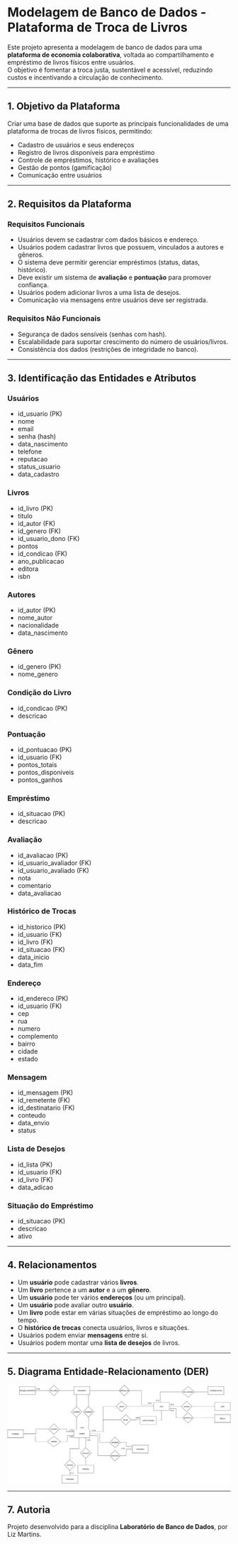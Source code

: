 # Modelagem de Banco de Dados - Plataforma de Troca de Livros

Este projeto apresenta a modelagem de banco de dados para uma **plataforma de economia colaborativa**, voltada ao compartilhamento e empréstimo de livros físicos entre usuários.  
O objetivo é fomentar a troca justa, sustentável e acessível, reduzindo custos e incentivando a circulação de conhecimento.

---

## 1. Objetivo da Plataforma
Criar uma base de dados que suporte as principais funcionalidades de uma plataforma de trocas de livros físicos, permitindo:
- Cadastro de usuários e seus endereços
- Registro de livros disponíveis para empréstimo
- Controle de empréstimos, histórico e avaliações
- Gestão de pontos (gamificação)
- Comunicação entre usuários

---

## 2. Requisitos da Plataforma
### Requisitos Funcionais
- Usuários devem se cadastrar com dados básicos e endereço.
- Usuários podem cadastrar livros que possuem, vinculados a autores e gêneros.
- O sistema deve permitir gerenciar empréstimos (status, datas, histórico).
- Deve existir um sistema de **avaliação** e **pontuação** para promover confiança.
- Usuários podem adicionar livros a uma lista de desejos.
- Comunicação via mensagens entre usuários deve ser registrada.

### Requisitos Não Funcionais
- Segurança de dados sensíveis (senhas com hash).
- Escalabilidade para suportar crescimento do número de usuários/livros.
- Consistência dos dados (restrições de integridade no banco).

---

## 3. Identificação das Entidades e Atributos
### Usuários
- id_usuario (PK)
- nome  
- email  
- senha (hash)  
- data_nascimento  
- telefone  
- reputacao  
- status_usuario  
- data_cadastro  

### Livros
- id_livro (PK)  
- titulo  
- id_autor (FK)  
- id_genero (FK)  
- id_usuario_dono (FK)  
- pontos  
- id_condicao (FK)  
- ano_publicacao  
- editora  
- isbn  

### Autores
- id_autor (PK)  
- nome_autor  
- nacionalidade  
- data_nascimento  

### Gênero
- id_genero (PK)  
- nome_genero  

### Condição do Livro
- id_condicao (PK)  
- descricao  

### Pontuação
- id_pontuacao (PK)  
- id_usuario (FK)  
- pontos_totais  
- pontos_disponiveis  
- pontos_ganhos  

### Empréstimo
- id_situacao (PK)  
- descricao  

### Avaliação
- id_avaliacao (PK)  
- id_usuario_avaliador (FK)  
- id_usuario_avaliado (FK)  
- nota  
- comentario  
- data_avaliacao  

### Histórico de Trocas
- id_historico (PK)  
- id_usuario (FK)  
- id_livro (FK)  
- id_situacao (FK)  
- data_inicio  
- data_fim  

### Endereço
- id_endereco (PK)  
- id_usuario (FK)  
- cep  
- rua  
- numero  
- complemento  
- bairro  
- cidade  
- estado  

### Mensagem
- id_mensagem (PK)  
- id_remetente (FK)  
- id_destinatario (FK)  
- conteudo  
- data_envio  
- status  

### Lista de Desejos
- id_lista (PK)  
- id_usuario (FK)  
- id_livro (FK)  
- data_adicao

### Situação do Empréstimo
- id_situacao (PK)
- descricao
- ativo 

---

## 4. Relacionamentos
- Um **usuário** pode cadastrar vários **livros**.  
- Um **livro** pertence a um **autor** e a um **gênero**.  
- Um **usuário** pode ter vários **endereços** (ou um principal).  
- Um **usuário** pode avaliar outro **usuário**.  
- Um **livro** pode estar em várias situações de empréstimo ao longo do tempo.  
- O **histórico de trocas** conecta usuários, livros e situações.  
- Usuários podem enviar **mensagens** entre si.  
- Usuários podem montar uma **lista de desejos** de livros.  

---

## 5. Diagrama Entidade-Relacionamento (DER)
![modelo conceitual](images/modelo_conceitual.jpg)

---

## 7. Autoria
Projeto desenvolvido para a disciplina **Laboratório de Banco de Dados**, por Liz Martins.
